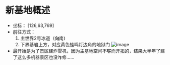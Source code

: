 # 新基地概述
- 坐标： [126,63,769]
- 前往方式：
   1. 主世界2号冰道（向南）
   2. 下界基岩上方，对应黄色蛙鸣灯边角的地狱门
 ![image](https://github.com/user-attachments/assets/fb1b0b17-8303-4890-b72c-5ff19a28a995)
- 最开始是为了景区建炸雪机，因为主基地空间不够而开拓的，结果大半年了建了这么多机器景区也没咋修……
